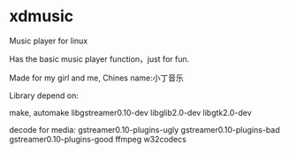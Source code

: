 # xdmusic
Music player for linux

Has the basic music player function，just for fun.

Made for my girl and me, Chines name:小丁音乐

Library depend on:

make, automake libgstreamer0.10-dev libglib2.0-dev libgtk2.0-dev

decode for media: gstreamer0.10-plugins-ugly gstreamer0.10-plugins-bad gstreamer0.10-plugins-good ffmpeg w32codecs 
